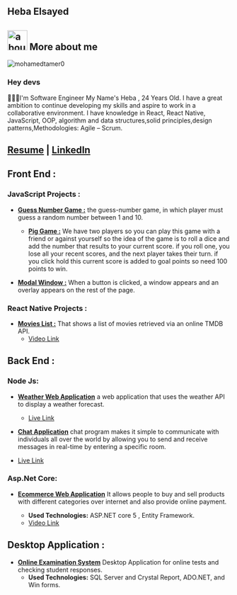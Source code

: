 ## Heba Elsayed 

## <img width="45" alt="about" src="https://raw.github.com/elizarov/elizarov/master/about.png"> More about me

<!-- <img src="https://github.com/TheDudeThatCode/TheDudeThatCode/raw/master/Assets/Hi.gif" width="29px" style="max-width: 100%;"> -->
<p align="left"> <img src="https://komarev.com/ghpvc/?username=mohamedtamer0&label=Profile%20views&color=0e75b6&style=flat" alt="mohamedtamer0" /> </p>

### Hey devs

👨🏼‍💻I'm Software Engineer My Name's Heba , 24 Years Old. I have a great ambition to continue developing my skills and aspire to work in a collaborative environment. I have knowledge in React, React Native, JavaScript, OOP, algorithm and data structures,solid principles,design patterns,Methodologies: Agile – Scrum.

## [Resume](https://drive.google.com/drive/u/0/folders/14i-Xb0jyAfWu57fFMpMbS9LT0XraneEg) | [LinkedIn](https://www.linkedin.com/in/heba-el-sayed/)

## Front End :

### JavaScript Projects :

- [**Guess Number Game :**](https://github.com/hebaelsayed1098/Guess-My-Number) the guess-number game, in which player must guess a random number between 1 and 10.

  - [**Pig Game :**](https://github.com/hebaelsayed1098/Modal-Javascript) We have two players so you can play this game with a friend or against yourself so the idea of the game is to roll a dice and add the number that results to your current score. if you roll one, you lose all your recent scores, and the next player takes their turn. if you click hold this current score is added to goal points so need 100 points to win.

- [**Modal Window :**](https://github.com/hebaelsayed1098/Modal-Javascript) When a button is clicked, a window appears and an overlay appears on the rest of the page.

### React Native Projects :

- [**Movies List :**](https://github.com/hebaelsayed1098/TMDB-APP-React-Native) That shows a list of movies retrieved via an online TMDB API.
  - [Video Link](https://drive.google.com/drive/u/0/my-drive)

## Back End :

### Node Js:

- [**Weather Web Application**](https://github.com/hebaelsayed1098/weather-app-node.js) a web application that uses the weather API to display a weather forecast.

  - [Live Link](https://h-weather-app.herokuapp.com/)

- [**Chat Application**](https://github.com/hebaelsayed1098/Chat-app-nodejs) chat program makes it simple to communicate with individuals all over the world by allowing you to send and receive messages in real-time by entering a specific room.
- [Live Link](https://example-app-chat-iti.herokuapp.com/)

### Asp.Net Core:

- [**Ecommerce Web Application**](https://github.com/Omniakhalid/E-commerce-website) It allows people to buy and sell products with different categories over internet and also provide online payment.

  - **Used Technologies:** ASP.NET core 5 , Entity Framework.
  - [Video Link](https://drive.google.com/drive/u/0/my-drive)

## Desktop Application :

- [**Online Examination System**](https://github.com/Omniakhalid/E-commerce-website) Desktop Application for online tests and checking student responses.
  - **Used Technologies:** SQL Server and Crystal Report, ADO.NET, and Win forms.
